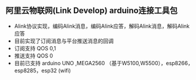 ## 阿里云物联网(Link Develop)   arduino连接工具包

* Alink协议实现，编码Alink消息，编码Alink应答，解码Alink消息，解码Alink应答
* 目前实现了订阅消息与平台推送消息的回调
* 订阅支持 QOS 0,1
* 推送支持 QOS 0 
* 目前已支持 arduino UNO  ,MEGA2560 （基于W5100,W5500），esp8266，esp8285，esp32 (wifi)



